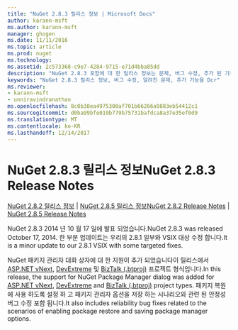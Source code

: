 ```yaml
---
title: "NuGet 2.8.3 릴리스 정보 | Microsoft Docs"
author: karann-msft
ms.author: karann-msft
manager: ghogen
ms.date: 11/11/2016
ms.topic: article
ms.prod: nuget
ms.technology: 
ms.assetid: 2c573368-c9e7-4284-9715-e71d4bba85dd
description: "NuGet 2.8.3 포함에 대 한 릴리스 정보는 문제, 버그 수정, 추가 된 기능 및 Dcr 알려져 있습니다."
keywords: "NuGet 2.8.3 릴리스 정보, 버그 수정, 알려진 문제, 추가 기능을 Dcr"
ms.reviewer:
- karann-msft
- unniravindranathan
ms.openlocfilehash: 8c0b38ea4975300af701b66266a9883eb54412c1
ms.sourcegitcommit: d0ba99bfe019b779b75731bafdca8a37e35ef0d9
ms.translationtype: MT
ms.contentlocale: ko-KR
ms.lasthandoff: 12/14/2017
---
```

# <a name="nuget-283-release-notes"></a><span data-ttu-id="55fc8-104">NuGet 2.8.3 릴리스 정보</span><span class="sxs-lookup"><span data-stu-id="55fc8-104">NuGet 2.8.3 Release Notes</span></span>

<span data-ttu-id="55fc8-105">[NuGet 2.8.2 릴리스 정보](../release-notes/nuget-2.8.2.md) | [NuGet 2.8.5 릴리스 정보](../release-notes/nuget-2.8.5.md)</span><span class="sxs-lookup"><span data-stu-id="55fc8-105">[NuGet 2.8.2 Release Notes](../release-notes/nuget-2.8.2.md) | [NuGet 2.8.5 Release Notes](../release-notes/nuget-2.8.5.md)</span></span>

<span data-ttu-id="55fc8-106">NuGet 2.8.3 2014 년 10 월 17 일에 발표 되었습니다.</span><span class="sxs-lookup"><span data-stu-id="55fc8-106">NuGet 2.8.3 was released October 17, 2014.</span></span> <span data-ttu-id="55fc8-107">한 부분 업데이트는 우리의 2.8.1 일부와 VSIX 대상 수정 합니다.</span><span class="sxs-lookup"><span data-stu-id="55fc8-107">It is a minor update to our 2.8.1 VSIX with some targeted fixes.</span></span>

<span data-ttu-id="55fc8-108">NuGet 패키지 관리자 대화 상자에 대 한 지원이 추가 되었습니다이 릴리스에서 [ASP.NET vNext](http://www.asp.net/vnext), [DevExtreme](http://js.devexpress.com/) 및 [BizTalk (.btproj)](http://msdn.microsoft.com/library/aa577497.aspx) 프로젝트 형식입니다.</span><span class="sxs-lookup"><span data-stu-id="55fc8-108">In this release, the support for NuGet Package Manager dialog was added for [ASP.NET vNext](http://www.asp.net/vnext), [DevExtreme](http://js.devexpress.com/) and [BizTalk (.btproj)](http://msdn.microsoft.com/library/aa577497.aspx) project types.</span></span> <span data-ttu-id="55fc8-109">패키지 복원에 사용 하도록 설정 하 고 패키지 관리자 옵션을 저장 하는 시나리오와 관련 된 안정성 버그 수정 포함 됩니다.</span><span class="sxs-lookup"><span data-stu-id="55fc8-109">It also includes reliability bug fixes related to the scenarios of enabling package restore and saving package manager options.</span></span>
